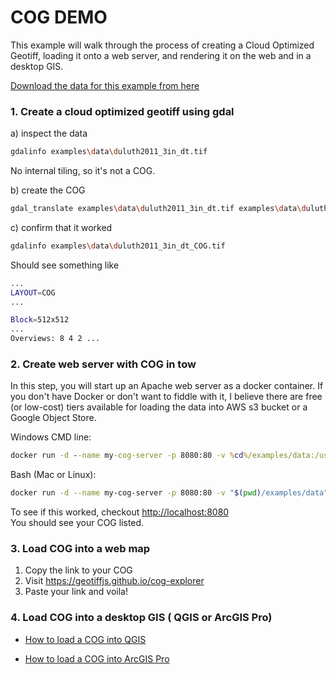 # COG DEMO

This example will walk through the process of creating a Cloud Optimized Geotiff, loading it onto a web server, and rendering it on the web and in a desktop GIS.

[Download the data for this example from here](https://drive.google.com/file/d/1V2D-rZouJE3FseqN2W515aSHlaDDIqPG/view?usp=sharing)

### 1. Create a cloud optimized geotiff using gdal

a) inspect the data

```bash
gdalinfo examples\data\duluth2011_3in_dt.tif
```

No internal tiling, so it's not a COG.

b) create the COG

```bash
gdal_translate examples\data\duluth2011_3in_dt.tif examples\data\duluth2011_3in_dt_COG.tif -of COG -co COMPRESS=JPEG
```

c) confirm that it worked

```bash
gdalinfo examples\data\duluth2011_3in_dt_COG.tif
```

Should see something like

```bash
...
LAYOUT=COG
...

Block=512x512
...
Overviews: 8 4 2 ...
```

### 2. Create web server with COG in tow

In this step, you will start up an Apache web server as a docker container. If you don't have Docker or don't want to fiddle with it, I believe there are free (or low-cost) tiers available for loading the data into AWS s3 bucket or a Google Object Store.

Windows CMD line:

```cmd
docker run -d --name my-cog-server -p 8080:80 -v %cd%/examples/data:/usr/local/apache2/htdocs/ -v "%cd%/examples/server/httpd.conf":/usr/local/apache2/conf/httpd.conf httpd:2.4
```

Bash (Mac or Linux):

```bash
docker run -d --name my-cog-server -p 8080:80 -v "$(pwd)/examples/data":/usr/local/apache2/htdocs/ -v "$(pwd)/examples/server/httpd.conf":/usr/local/apache2/conf/httpd.conf httpd:2.4
```

To see if this worked, checkout <http://localhost:8080>  
You should see your COG listed.

### 3. Load COG into a web map

1. Copy the link to your COG
2. Visit https://geotiffjs.github.io/cog-explorer
3. Paste your link and voila!

### 4. Load COG into a desktop GIS ( QGIS or ArcGIS Pro)

- [How to load a COG into QGIS](https://www.cogeo.org/qgis-tutorial.html)

- [How to load a COG into ArcGIS Pro](https://mapscaping.com/cloud-optimized-geotiff-in-arcgis-pro/)
